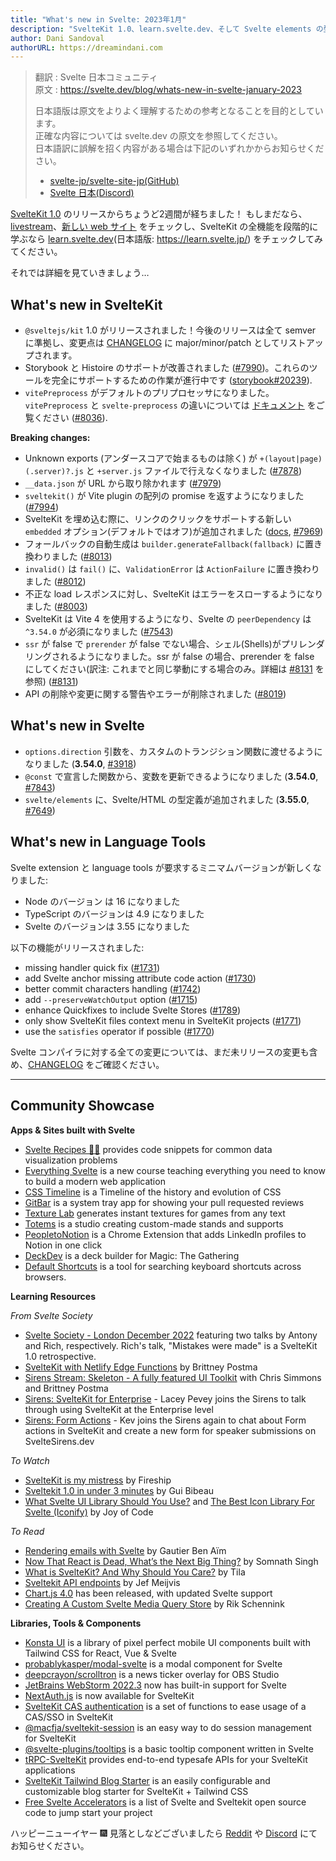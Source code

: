```yaml
---
title: "What's new in Svelte: 2023年1月"
description: "SvelteKit 1.0、learn.svelte.dev、そして Svelte elements の型定義"
author: Dani Sandoval
authorURL: https://dreamindani.com
---
```

> 翻訳 : Svelte 日本コミュニティ  
> 原文 : https://svelte.dev/blog/whats-new-in-svelte-january-2023
>
> 日本語版は原文をよりよく理解するための参考となることを目的としています。  
> 正確な内容については svelte.dev の原文を参照してください。  
> 日本語訳に誤解を招く内容がある場合は下記のいずれかからお知らせください。
>
> - [svelte-jp/svelte-site-jp(GitHub)](https://github.com/svelte-jp/svelte-site-jp)
> - [Svelte 日本(Discord)](https://discord.com/invite/YTXq3ZtBbx)

[SvelteKit 1.0](https://svelte.jp/blog/announcing-sveltekit-1.0) のリリースからちょうど2週間が経ちました！ もしまだなら、[livestream](https://www.youtube.com/watch?v=N4BRVkQVoMc)、[新しい web サイト](https://kit.svelte.jp/) をチェックし、SvelteKit の全機能を段階的に学ぶなら [learn.svelte.dev](https://learn.svelte.dev/)(日本語版: https://learn.svelte.jp/) をチェックしてみてください。

それでは詳細を見ていきましょう…

## What's new in SvelteKit

- `@sveltejs/kit` 1.0 がリリースされました！今後のリリースは全て semver に準拠し、変更点は [CHANGELOG](https://github.com/sveltejs/kit/blob/master/packages/kit/CHANGELOG.md#100) に major/minor/patch としてリストアップされます。
- Storybook と Histoire のサポートが改善されました ([#7990](https://github.com/sveltejs/kit/pull/7990))。これらのツールを完全にサポートするための作業が進行中です ([storybook#20239](https://github.com/storybookjs/storybook/pull/20239)).
- `vitePreprocess` がデフォルトのプリプロセッサになりました。`vitePreprocess` と `svelte-preprocess` の違いについては [ドキュメント](https://kit.svelte.jp/docs/integrations#preprocessors) をご覧ください ([#8036](https://github.com/sveltejs/kit/pull/8036)).

**Breaking changes:**

- Unknown exports (アンダースコアで始まるものは除く) が `+(layout|page)(.server)?.js` と `+server.js` ファイルで行えなくなりました ([#7878](https://github.com/sveltejs/kit/pull/7878))
- `__data.json` が URL から取り除かれます ([#7979](https://github.com/sveltejs/kit/pull/7979))
- `sveltekit()` が Vite plugin の配列の promise を返すようになりました ([#7994](https://github.com/sveltejs/kit/pull/7994))
- SvelteKit を埋め込む際に、リンクのクリックをサポートする新しい `embedded` オプション(デフォルトではオフ)が追加されました ([docs](https://kit.svelte.jp/docs/configuration), [#7969](https://github.com/sveltejs/kit/pull/7969))
- フォールバックの自動生成は `builder.generateFallback(fallback)` に置き換わりました ([#8013](https://github.com/sveltejs/kit/pull/8013))
- `invalid()` は `fail()` に、`ValidationError` は `ActionFailure` に置き換わりました ([#8012](https://github.com/sveltejs/kit/pull/8012))
- 不正な load レスポンスに対し、SvelteKit はエラーをスローするようになりました ([#8003](https://github.com/sveltejs/kit/pull/8003))
- SvelteKit は Vite 4 を使用するようになり、Svelte の `peerDependency` は `^3.54.0` が必須になりました ([#7543](https://github.com/sveltejs/kit/pull/7543))
- `ssr` が false で `prerender` が false でない場合、シェル(Shells)がプリレンダリングされるようになりました。ssr が false の場合、prerender を false にしてください(訳注: これまでと同じ挙動にする場合のみ。詳細は [#8131](https://github.com/sveltejs/kit/pull/8131) を参照) ([#8131](https://github.com/sveltejs/kit/pull/8131))
- API の削除や変更に関する警告やエラーが削除されました ([#8019](https://github.com/sveltejs/kit/pull/8019))

## What's new in Svelte

- `options.direction` 引数を、カスタムのトランジション関数に渡せるようになりました (**3.54.0**, [#3918](https://github.com/sveltejs/svelte/issues/3918))
- `@const` で宣言した関数から、変数を更新できるようになりました (**3.54.0**, [#7843](https://github.com/sveltejs/svelte/issues/7843))
- `svelte/elements` に、Svelte/HTML の型定義が追加されました (**3.55.0**, [#7649](https://github.com/sveltejs/svelte/pull/7649))

## What's new in Language Tools

Svelte extension と language tools が要求するミニマムバージョンが新しくなりました:
- Node のバージョン は 16 になりました
- TypeScript のバージョンは 4.9 になりました
- Svelte のバージョンは 3.55 になりました

以下の機能がリリースされました:

- missing handler quick fix ([#1731](https://github.com/sveltejs/language-tools/pull/1731))
- add Svelte anchor missing attribute code action ([#1730](https://github.com/sveltejs/language-tools/pull/1730))
- better commit characters handling ([#1742](https://github.com/sveltejs/language-tools/pull/1742))
- add `--preserveWatchOutput` option ([#1715](https://github.com/sveltejs/language-tools/pull/1715))
- enhance Quickfixes to include Svelte Stores ([#1789](https://github.com/sveltejs/language-tools/pull/1789))
- only show SvelteKit files context menu in SvelteKit projects ([#1771](https://github.com/sveltejs/language-tools/pull/1771))
- use the `satisfies` operator if possible ([#1770](https://github.com/sveltejs/language-tools/pull/1770))

Svelte コンパイラに対する全ての変更については、まだ未リリースの変更も含め、[CHANGELOG](https://github.com/sveltejs/svelte/blob/master/CHANGELOG.md) をご確認ください。

---

## Community Showcase

**Apps & Sites built with Svelte**

- [Svelte Recipes 🧑‍🍳](https://svelte.recipes/) provides code snippets for common data visualization problems
- [Everything Svelte](https://www.everythingsvelte.com/) is a new course teaching everything you need to know to build a modern web application
- [CSS Timeline](https://css-timeline.vercel.app/) is a Timeline of the history and evolution of CSS
- [GitBar](https://github.com/mikaelkristiansson/gitbar) is a system tray app for showing your pull requested reviews
- [Texture Lab](https://www.texturelab.xyz/) generates instant textures for games from any text
- [Totems](https://totems-soclage.com/) is a studio creating custom-made stands and supports
- [PeopletoNotion](https://www.peopletonotion.com/) is a Chrome Extension that adds LinkedIn profiles to Notion in one click
- [DeckDev](https://deckdev.com/) is a deck builder for Magic: The Gathering
- [Default Shortcuts](https://www.defaultshortcuts.com/) is a tool for searching keyboard shortcuts across browsers.

**Learning Resources**

_From Svelte Society_

- [Svelte Society - London December 2022](https://www.youtube.com/watch?v=2ijSarsHfN0) featuring two talks by Antony and Rich, respectively. Rich's talk, "Mistakes were made" is a SvelteKit 1.0 retrospective.
- [SvelteKit with Netlify Edge Functions](https://twitter.com/BrittneyPostma/status/1603402599742537729?s=20&t=Lw08QNMpdEP1JZzMQGXLDA) by Brittney Postma
- [Sirens Stream: Skeleton - A fully featured UI Toolkit](https://www.youtube.com/watch?v=2OnJYCXJPK4) with Chris Simmons and Brittney Postma
- [Sirens: SvelteKit for Enterprise](https://www.youtube.com/watch?v=_0ijqV0DmNQ) - Lacey Pevey joins the Sirens to talk through using SvelteKit at the Enterprise level
- [Sirens: Form Actions](https://www.youtube.com/watch?v=2OISk5-EHek) - Kev joins the Sirens again to chat about Form actions in SvelteKit and create a new form for speaker submissions on SvelteSirens.dev

_To Watch_

- [SvelteKit is my mistress](https://www.youtube.com/watch?v=uEJ-Rnm2yOE) by Fireship
- [Sveltekit 1.0 in under 3 minutes](https://www.youtube.com/watch?v=3KGKDgwIrkE) by Gui Bibeau
- [What Svelte UI Library Should You Use?](https://www.youtube.com/watch?v=O0mNU0maItY) and [The Best Icon Library For Svelte (Iconify)](https://www.youtube.com/watch?v=iGVhzsTZSa8) by Joy of Code

_To Read_

- [Rendering emails with Svelte](https://escape.tech/blog/sveltemails/) by Gautier Ben Aïm
- [Now That React is Dead, What’s the Next Big Thing?](https://javascript.plainenglish.io/now-that-react-js-is-dead-whats-the-next-big-thing-7fa72a36a69b) by Somnath Singh
- [What is SvelteKit? And Why Should You Care?](https://blog.tiia.rocks/what-is-sveltekit-and-why-should-you-care) by Tila
- [Sveltekit API endpoints](https://www.jefmeijvis.com/post/006-sveltekit-api-endpoints) by Jef Meijvis
- [Chart.js 4.0](https://github.com/chartjs/Chart.js/discussions/10977) has been released, with updated Svelte support
- [Creating A Custom Svelte Media Query Store](https://pqina.nl/blog/svelte-media-query-store/) by Rik Schennink

**Libraries, Tools & Components**

- [Konsta UI](https://konstaui.com/) is a library of pixel perfect mobile UI components built with Tailwind CSS for React, Vue & Svelte
- [probablykasper/modal-svelte](https://github.com/probablykasper/modal-svelte) is a modal component for Svelte
- [deepcrayon/scrolltron](https://spacecruft.org/deepcrayon/scrolltron) is a news ticker overlay for OBS Studio
- [JetBrains WebStorm 2022.3](https://www.jetbrains.com/webstorm/whatsnew/#:~:text=Update%20about%20Svelte%20support) now has built-in support for Svelte
- [NextAuth.js](https://vercel.com/blog/announcing-sveltekit-auth) is now available for SvelteKit
- [SvelteKit CAS authentication](https://www.npmjs.com/package/@macfja/sveltekit-cas) is a set of functions to ease usage of a CAS/SSO in SvelteKit
- [@macfja/sveltekit-session](https://www.npmjs.com/package/@macfja/sveltekit-session) is an easy way to do session management for SvelteKit
- [@svelte-plugins/tooltips](https://svelte-plugins.github.io/tooltips/) is a basic tooltip component written in Svelte
- [tRPC-SvelteKit](https://github.com/icflorescu/trpc-sveltekit) provides end-to-end typesafe APIs for your SvelteKit applications
- [SvelteKit Tailwind Blog Starter](https://github.com/akiarostami/sveltekit-tailwind-blog-starter) is an easily configurable and customizable blog starter for SvelteKit + Tailwind CSS
- [Free Svelte Accelerators](https://sveltekitstarter.com/) is a list of Svelte and Sveltekit open source code to jump start your project

ハッピーニューイヤー 🎆 見落としなどございましたら [Reddit](https://www.reddit.com/r/sveltejs/) や [Discord](https://discord.gg/svelte) にてお知らせください。
